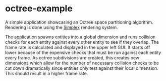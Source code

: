 # octree-example

A simple application showcasing an Octree space partitioning algorithm. Rendering is done using the [Simplex](https://github.com/lampitosgames/Simplex_2016_Fall) rendering system. 

The application spawns entities into a global dimension and runs collision checks for each entity against every other entity to see if they overlap. The frame rate is calculated and displayed in the upper left GUI. It starts off lower because of the expensive checks that must be run against each entity every frame. As octree subdivisions are created, this creates new dimensions which allow for the number of necessary collision checks to be cut down dramatically since entities only test against their local dimension. This should result in a higher frame rate.
